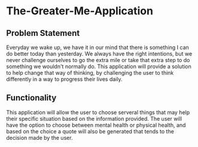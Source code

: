 # The-Greater-Me-Application

## Problem Statement
Everyday we wake up, we have it in our mind that there is something I can do better today than yesterday. We always have the right intentions, but we never challenge ourselves to go the extra mile or take that extra step to do something we wouldn't normally do. This application will provide a solution to help change that way of thinking, by challenging the user to think differently in a way to progress their lives daily.

## Functionality
This application will allow the user to choose serveral things that may help their specific situation based on the information provided. The user will have the option to choose between mental health or physical health, and based on the choice a quote will also be generated that tends to the decision made by the user.

